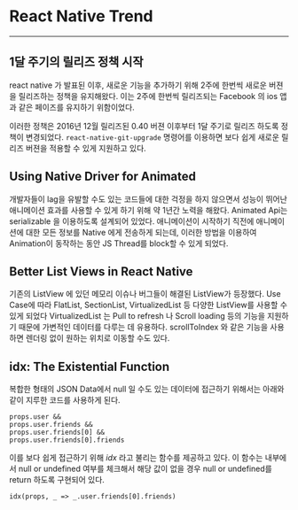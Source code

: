 # React Native Trend

-----------
## 1달 주기의 릴리즈 정책 시작

react native 가 발표된 이후, 새로운 기능을 추가하기 위해 2주에 한번씩 새로운 버젼을 릴리즈하는 정책을 유지해왔다. 이는 2주에 한번씩 릴리즈되는
Facebook 의 ios 앱과 같은 페이즈를 유지하기 위함이었다.

이러한 정책은 2016년 12월 릴리즈된 0.40 버젼 이후부터 1달 주기로 릴리즈 하도록 정책이 변경되었다.
`react-native-git-upgrade` 명령어를 이용하면 보다 쉽게 새로운 릴리즈 버젼을 적용할 수 있게 지원하고 있다.

## Using Native Driver for Animated

개발자들이 lag을 유발할 수도 있는 코드들에 대한 걱정을 하지 않으면서 성능이 뛰어난 애니메이션 효과를 사용할 수 있게 하기 위해 약 1년간 노력을 해왔다.
Animated Api는 serializable 을 이용하도록 설계되어 있었다. 애니메이션이 시작하기 직전에 애니메이션에 대한 모든 정보를 Native 에게 전송하게 되는데, 이러한 방법을 이용하여 Animation이 동작하는 동안 JS Thread를 block할 수 있게 되었다.

## Better List Views in React Native

기존의 ListView 에 있던 메모리 이슈나 버그들이 해결된 ListView가 등장했다. Use Case에 따라 FlatList, SectionList, VirtualizedList 등 다양한 ListView를 사용할 수 있게 되었다
VirtualizedList 는 Pull to refresh 나 Scroll loading 등의 기능을 지원하기 때문에  가변적인 데이터를 다루는 데 유용하다. scrollToIndex 와 같은 기능을 사용하면 렌더링 없이 원하는 위치로 이동할 수도 있다.

## idx: The Existential Function

복합한 형태의 JSON Data에서 null 일 수도 있는 데이터에 접근하기 위해서는 아래와 같이 지루한 코드를 사용하게 된다.

```
props.user &&
props.user.friends &&
props.user.friends[0] &&
props.user.friends[0].friends
```

이를 보다 쉽게 접근하기 위해 *idx* 라고 불리는 함수를 제공하고 있다. 이 함수는 내부에서 null or  undefined 여부를 체크해서 해당 값이 없을 경우 null or undefined를 return 하도록 구현되어 있다. 

```
idx(props, _ => _.user.friends[0].friends)
```
